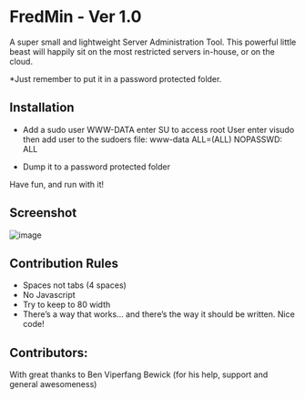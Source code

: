 # FredMin - Ver 1.0

A super small and lightweight Server Administration Tool.
This powerful little beast will happily sit on the most restricted servers
in-house, or on the cloud.

*Just remember to put it in a password protected folder.

## Installation

- Add a sudo user WWW-DATA
enter SU to access root User
enter visudo
then add user to the sudoers file:
www-data ALL=(ALL) NOPASSWD: ALL

- Dump it to a password protected folder

Have fun, and run with it!

## Screenshot

![image](https://raw.githubusercontent.com/sn0wlink/FredMin/master/screenshot.png)

## Contribution Rules
- Spaces not tabs (4 spaces)
- No Javascript
- Try to keep to 80 width
- There’s a way that works… and there’s the way it should be written. Nice code!


## Contributors:
With great thanks to Ben Viperfang Bewick (for his help, support and general awesomeness)
